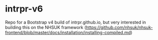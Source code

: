 # intrpr-v6
Repo for a Bootstrap v4 build of intrpr.github.io, but very interested in building this on the NHSUK framework (https://github.com/nhsuk/nhsuk-frontend/blob/master/docs/installation/installing-compiled.md)
